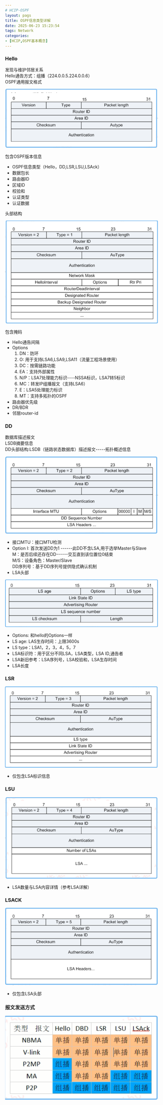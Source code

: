 ```yaml
---
# HCIP-OSPF
layout: pags
title: OSPF信息类型详解
date: 2025-06-23 15:23:54
tags: Network
categories: 
- [HCIP,OSPF基本概念]
---
```


### Hello

发现与维护邻居关系  
Hello通告方式：组播（224.0.0.5.224.0.0.6）  
OSPF通用报文格式

![命令](../imgs/OSPF/hello报文.png)

包含OSPF版本信息  
-  OSPF信息类型（Hello，DD,LSR,LSU,LSAck）
-  数据包长
-  路由器ID
-  区域ID
-  校验和
-  认证类型
-  认证数据
   
<!-- more -->

头部结构

![命令](../imgs/OSPF/头部结构.png)

包含掩码
- Hello通告间隔
- Options
  1. DN：防环
  2. O: 用于支持LSA6,LSA9,LSA11（流量工程场景使用）
  3. DC：按需链路功能
  4. EA：支持外部属性
  5. N/P：LSA7处理能力标识----NSSA标识，LSA7转5标识
  6. MC：转发IP组播报文（支持LSA6）
  7. E：LSA5处理能力标识
  8. MT：支持多拓扑的OSPF
- 路由器优先级
- DR/BDR
- 邻居router-id 
  
### DD

数据库描述报文  
LSDB摘要信息  
DD头部结构:LSDB（链路状态数据库）描述报文-----拓扑概述信息  

![命令](../imgs/OSPF/DD报文.png)

- 接口MTU：接口MTU检测
- Option
   I: 首次发送DD为1 ------此DD不含LSA,用于选举Master与Slave  
   M：是否后续还存在DD------交互直到该位置位0结束  
   M/S：设备角色：Master/Slave  
   DD序列号：基于DD序列号提供隐式确认机制  
- LSA头部
   
![命令](../imgs/OSPF/LSA头部报文.png)

- Options: 和hello的Options一样
- LS age: LAS生存时间：上限3600s
- LS type：LSA1，2，3，4，5，7
- LSA标识符：用于区分不同LSA，LSA类型，LSA ID,通告者
-  LSA新旧参考：LSA序列号，LSA校验和，LSA生存时间
-  LSA长度
  
### LSR

![命令](../imgs/OSPF/LSR报文.png)

- 仅包含LSA标识信息
  
### LSU

![命令](../imgs/OSPF/LSU报文.png)

- LSA数量与LSA内容详情（参考LSA详解）
  
### LSACK

![命令](../imgs/OSPF/LSACK报文.png)

- 仅包含LSA头部

### 报文发送方式

![命令](../imgs/OSPF/报文发送方式.png)







